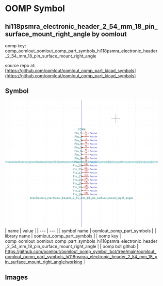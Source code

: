 # OOMP Symbol  
## hi118psmra_electronic_header_2_54_mm_18_pin_surface_mount_right_angle  by oomlout  
  
oomp key: oomp_oomlout_oomlout_oomp_part_symbols_hi118psmra_electronic_header_2_54_mm_18_pin_surface_mount_right_angle  
  
source repo at: [https://github.com/oomlout/oomlout_oomp_part_kicad_symbols](https://github.com/oomlout/oomlout_oomp_part_kicad_symbols)  
## Symbol  
  
[![working.png](working_600.png)](working.png)  
| name | value | 
| --- | --- | 
| symbol name | oomlout_oomp_part_symbols | 
| library name | oomlout_oomp_part_symbols | 
| oomp key | oomp_oomlout_oomlout_oomp_part_symbols_hi118psmra_electronic_header_2_54_mm_18_pin_surface_mount_right_angle | 
| oomp bot github | https://github.com/oomlout/oomlout_oomp_symbol_bot/tree/main/oomlout_oomlout_oomp_part_symbols_hi118psmra_electronic_header_2_54_mm_18_pin_surface_mount_right_angle/working | 
## Images  
